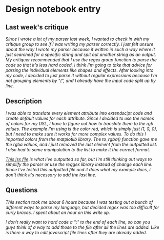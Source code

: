 # Design notebook entry

## Last week's critique

_Since I wrote a lot of my parser last week, I wanted to check in with my critique group to see if I was writing my parser correctly. I just felt unsure about the way I wrote my parser because it written in such a way where it just searched for a specific string and spit out another string as an output. My critiquer recommended that I use the regex group function to parse the code so that it's less hard coded. I think I'm going to take that advice for parsing the individual elements like shapes and effects._
_After looking into my code, I decided to just parse it without regular expressions because I'm not grouping elements by "(", and I already have the input code split up by line._

## Description

_I was able to translate every element attribute into extendscipt code and create default values for each attribute. Since I decided to use the names of colors for my DSL, I have to figure out how to translate them to the rgb values. The example I'm using is the color red, which is simply just (1, 0, 0), but I need to make sure it works for more complex values. To do this I imported colors from the matplotlib library. The to_rgba() function gave me the rgba values, and I just removed the last element from the outputted list. I also had to some manipulation to the list to make it the correct format._

_[This jsx file](https://github.com/hmc-cs111-spring2023/Artifact-Cruedy/blob/main/DSL%20Code/shape.jsx) is what I've outputted so far, but I'm still thinking out ways to simplify the parser or use the reqgex library instead of change each line. Since I've tested this outputted file and it does what my example does, I don't think it's necessary to add the last line._

## Questions

_This section took me about 6 hours because I was testing out a bunch of different ways to parse my language, but decided regex was too difficult for curly braces. I spent about an hour on this write up._

_I don't really want to hard code a ";" to the end of each line, so can you guys think of a way to add those to the file after all the lines are added. Like is there a way to edit javascript file lines after they are already added._

